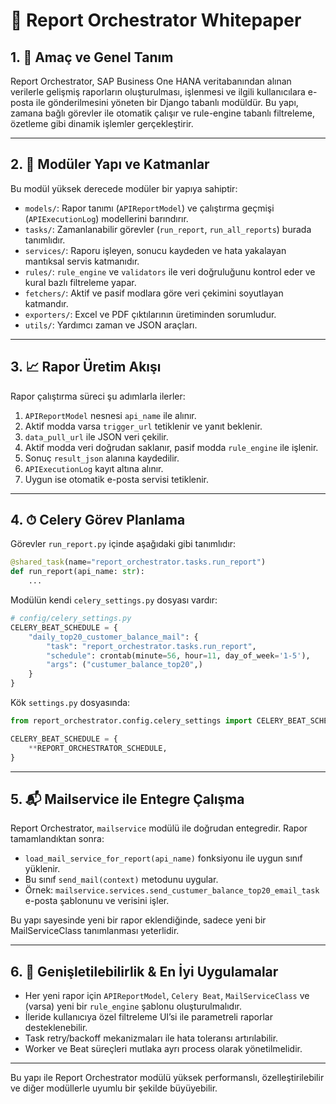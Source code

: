 

# 📘 Report Orchestrator Whitepaper

## 1. 🎯 Amaç ve Genel Tanım

Report Orchestrator, SAP Business One HANA veritabanından alınan verilerle gelişmiş raporların oluşturulması, işlenmesi ve ilgili kullanıcılara e-posta ile gönderilmesini yöneten bir Django tabanlı modüldür. Bu yapı, zamana bağlı görevler ile otomatik çalışır ve rule-engine tabanlı filtreleme, özetleme gibi dinamik işlemler gerçekleştirir.

---

## 2. 🧱 Modüler Yapı ve Katmanlar

Bu modül yüksek derecede modüler bir yapıya sahiptir:

- `models/`: Rapor tanımı (`APIReportModel`) ve çalıştırma geçmişi (`APIExecutionLog`) modellerini barındırır.
- `tasks/`: Zamanlanabilir görevler (`run_report`, `run_all_reports`) burada tanımlıdır.
- `services/`: Raporu işleyen, sonucu kaydeden ve hata yakalayan mantıksal servis katmanıdır.
- `rules/`: `rule_engine` ve `validators` ile veri doğruluğunu kontrol eder ve kural bazlı filtreleme yapar.
- `fetchers/`: Aktif ve pasif modlara göre veri çekimini soyutlayan katmandır.
- `exporters/`: Excel ve PDF çıktılarının üretiminden sorumludur.
- `utils/`: Yardımcı zaman ve JSON araçları.

---

## 3. 📈 Rapor Üretim Akışı

Rapor çalıştırma süreci şu adımlarla ilerler:

1. `APIReportModel` nesnesi `api_name` ile alınır.
2. Aktif modda varsa `trigger_url` tetiklenir ve yanıt beklenir.
3. `data_pull_url` ile JSON veri çekilir.
4. Aktif modda veri doğrudan saklanır, pasif modda `rule_engine` ile işlenir.
5. Sonuç `result_json` alanına kaydedilir.
6. `APIExecutionLog` kayıt altına alınır.
7. Uygun ise otomatik e-posta servisi tetiklenir.

---

## 4. ⏱ Celery Görev Planlama

Görevler `run_report.py` içinde aşağıdaki gibi tanımlıdır:

```python
@shared_task(name="report_orchestrator.tasks.run_report")
def run_report(api_name: str):
    ...
```

Modülün kendi `celery_settings.py` dosyası vardır:

```python
# config/celery_settings.py
CELERY_BEAT_SCHEDULE = {
    "daily_top20_customer_balance_mail": {
        "task": "report_orchestrator.tasks.run_report",
        "schedule": crontab(minute=56, hour=11, day_of_week='1-5'),
        "args": ("custumer_balance_top20",)
    }
}
```

Kök `settings.py` dosyasında:
```python
from report_orchestrator.config.celery_settings import CELERY_BEAT_SCHEDULE as REPORT_ORCHESTRATOR_SCHEDULE

CELERY_BEAT_SCHEDULE = {
    **REPORT_ORCHESTRATOR_SCHEDULE,
}
```

---

## 5. 📬 Mailservice ile Entegre Çalışma

Report Orchestrator, `mailservice` modülü ile doğrudan entegredir. Rapor tamamlandıktan sonra:

- `load_mail_service_for_report(api_name)` fonksiyonu ile uygun sınıf yüklenir.
- Bu sınıf `send_mail(context)` metodunu uygular.
- Örnek: `mailservice.services.send_custumer_balance_top20_email_task` e-posta şablonunu ve verisini işler.

Bu yapı sayesinde yeni bir rapor eklendiğinde, sadece yeni bir MailServiceClass tanımlanması yeterlidir.

---

## 6. 🚀 Genişletilebilirlik & En İyi Uygulamalar

- Her yeni rapor için `APIReportModel`, `Celery Beat`, `MailServiceClass` ve (varsa) yeni bir `rule_engine` şablonu oluşturulmalıdır.
- İleride kullanıcıya özel filtreleme UI’si ile parametreli raporlar desteklenebilir.
- Task retry/backoff mekanizmaları ile hata toleransı artırılabilir.
- Worker ve Beat süreçleri mutlaka ayrı process olarak yönetilmelidir.

---

Bu yapı ile Report Orchestrator modülü yüksek performanslı, özelleştirilebilir ve diğer modüllerle uyumlu bir şekilde büyüyebilir.